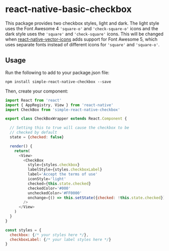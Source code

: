 # react-native-basic-checkbox
This package provides two checkbox styles, light and dark. The light style
uses the Font Awesome 4 `'square-o'` and `'check-square-o'` icons and the dark
style uses the `'square'` and `'check-square'` icons. This will be changed
when [react-native-vector-icons](https://github.com/oblador/react-native-vector-icons/)
adds support for Font Awesome 5, which uses separate fonts instead of different
icons for `'square'` and `'square-o'`.

## Usage

Run the following to add to your package.json file:
```
npm install simple-react-native-checkbox --save
```
Then, create your component:
```javascript
import React from 'react'
import { AppRegistry, View } from 'react-native'
import CheckBox from 'simple-react-native-checkbox'

export class CheckBoxWrapper extends React.Component {

  // Setting this to true will cause the checkbox to be
  // checked by default
  state = {checked: false}

  render() {
    return(
      <View>
        <CheckBox
          style={styles.checkbox}
          labelStyle={styles.checkboxLabel}
          label='Accept the terms of use'
          iconStyle='light'
          checked={this.state.checked}
          checkedColor='#000'
          uncheckedColor='#FF0000'
          onchange={() => this.setState({checked: !this.state.checked})}
        />
      </View>
    )
  }
}

const styles = {
  checkbox: {/* your styles here */},
  checkboxLabel: {/* your label styles here */}
}
```